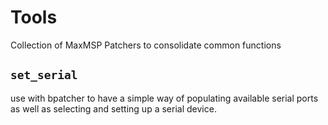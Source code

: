 # Tools
Collection of MaxMSP Patchers to consolidate common functions

## `set_serial`
use with bpatcher to have a simple way of populating available serial ports as well as selecting and setting up a serial device.
